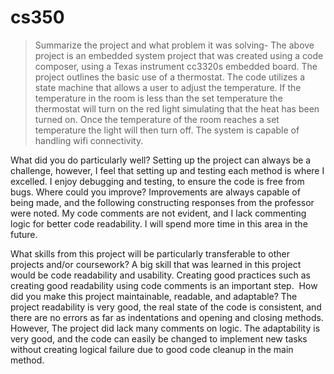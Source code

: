 # cs350

>Summarize the project and what problem it was solving-
The above project is an embedded system project that was created using a code composer, using a Texas instrument cc3320s embedded board. The project outlines the basic use of a thermostat. The code utilizes a state machine that allows a user to adjust the temperature. If the temperature in the room is less than the set temperature the thermostat will turn on the red light simulating that the heat has been turned on. Once the temperature of the room reaches a set temperature the light will then turn off. The system is capable of handling wifi connectivity. 

What did you do particularly well?
Setting up the project can always be a challenge, however, I feel that setting up and testing each method is where I excelled. I enjoy debugging and testing, to ensure the code is free from bugs.
Where could you improve?
Improvements are always capable of being made, and the following constructing responses from the professor were noted. My code comments are not evident, and I lack commenting logic for better code readability. I will spend more time in this area in the future.




What skills from this project will be particularly transferable to other projects and/or coursework?
A big skill that was learned in this project would be code readability and usability. Creating good practices such as creating good readability using code comments is an important step. 
How did you make this project maintainable, readable, and adaptable?
The project readability is very good, the real state of the code is consistent, and there are no errors as far as indentations and opening and closing methods. However, The project did lack many comments on logic. The adaptability is very good, and the code can easily be changed to implement new tasks without creating logical failure due to good code cleanup in the main method.
